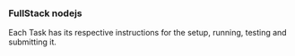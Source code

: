 ### FullStack nodejs
Each Task has its respective instructions for the setup, running, testing and submitting it.
